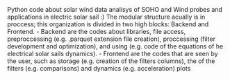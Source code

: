 <html>

  <head>
    Python code about solar wind data analisys of SOHO and Wind probes and applications in electric solar sail :)
  </head>

  <body>
    The modular structure acually is in proccess; this organization is divided in two high blocks: Backend and Frontend.
      - Backend are the codes about libraries, file access, preproccessing (e.g. .parquet extension file creation), proccessing (filter development and optimization),  and             using (e.g. code of the equations of he electrical solar sails dynamics).
      - Frontend are the codes that are seen by the user, such as storage (e.g. creation of the filters columns), the of the filters (e.g. comparisons) and dynamics (e.g.              acceleration) plots
  </body>
  
</html>
 
